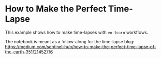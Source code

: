 # How to Make the Perfect Time-Lapse

This example shows how to make time-lapses with `eo-learn` workflows.

The notebook is meant as a follow-along for the time-lapse blog: https://medium.com/sentinel-hub/how-to-make-the-perfect-time-lapse-of-the-earth-351f214527f6